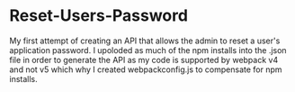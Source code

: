 # Reset-Users-Password
My first attempt of creating an API that allows the admin to reset a user's application password. I upoloded as much of the npm installs into the .json file in order to generate the API as my code is supported by webpack v4 and not v5 which why I created webpackconfig.js to compensate for npm installs.
